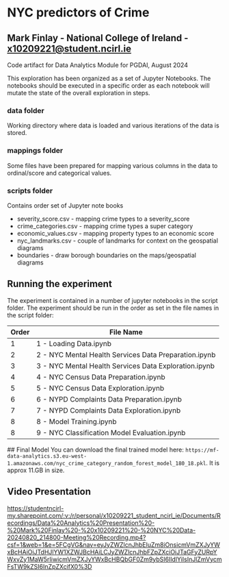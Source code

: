# NYC predictors of Crime
## Mark Finlay - National College of Ireland - x10209221@student.ncirl.ie
Code artifact for Data Analytics Module for PGDAI, August 2024

This exploration has been organized as a set of Jupyter Notebooks.
The notebooks should be executed in a specific order as each notebook will mutate the state of the overall exploration in steps.
### data folder
Working directory where data is loaded and various iterations of the data is stored.
### mappings folder
Some files have been prepared for mapping various columns in the data to ordinal/score and categorical values.
### scripts folder
Contains order set of Jupyter note books

- severity_score.csv - mapping crime types to a severity_score
- crime_categories.csv - mapping crime types a super category
- economic_values.csv - mapping property types to an economic score
- nyc_landmarks.csv - couple of landmarks for context on the geospatial diagrams
- boundaries - draw borough boundaries on the maps/geospatial diagrams

## Running the experiment
The experiment is contained in a number of jupyter notebooks in the script folder.
The experiment should be run in the order as set in the file names in the script folder:

|Order    |File Name                                              |
|---------|-------------------------------------------------------|
|1        |1 - Loading Data.ipynb                                 |
|2        |2 - NYC Mental Health Services Data Preparation.ipynb  |
|3        |3 - NYC Mental Health Services Data Exploration.ipynb  |
|4        |4 - NYC Census Data Preparation.ipynb                  |
|5        |5 - NYC Census Data Exploration.ipynb                  |
|6        |6 - NYPD Complaints Data Preparation.ipynb             |
|7        |7 - NYPD Complaints Data Exploration.ipynb             |
|8        |8 - Model Training.ipynb                               |
|8        |9 - NYC Classification Model Evaluation.ipynb          |

## Final Model
You can download the final trained model here: `https://mf-data-analytics.s3.eu-west-1.amazonaws.com/nyc_crime_category_random_forest_model_180_18.pkl`. It is approx 11.GB in size.

## Video Presentation
https://studentncirl-my.sharepoint.com/:v:/r/personal/x10209221_student_ncirl_ie/Documents/Recordings/Data%20Analytics%20Presentation%20-%20Mark%20Finlay%20-%20x10209221%20-%20NYC%20Data-20240820_214800-Meeting%20Recording.mp4?csf=1&web=1&e=5FCgVG&nav=eyJyZWZlcnJhbEluZm8iOnsicmVmZXJyYWxBcHAiOiJTdHJlYW1XZWJBcHAiLCJyZWZlcnJhbFZpZXciOiJTaGFyZURpYWxvZy1MaW5rIiwicmVmZXJyYWxBcHBQbGF0Zm9ybSI6IldlYiIsInJlZmVycmFsTW9kZSI6InZpZXcifX0%3D
